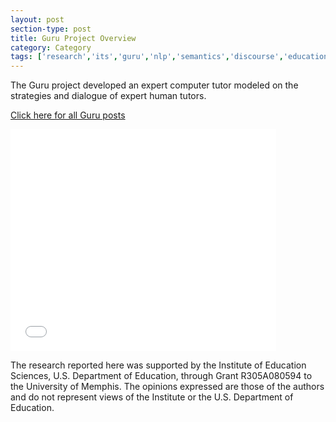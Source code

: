 ```yaml
---
layout: post
section-type: post
title: Guru Project Overview
category: Category
tags: ['research','its','guru','nlp','semantics','discourse','education','agents','project-overviews']
---
```

The Guru project developed an expert computer tutor modeled on the strategies and dialogue of expert human tutors. 

[Click here for all Guru posts]({{site.baseurl}}/tags/guru.html)

<iframe title="YouTube video player" class="youtube-player" type="text/html" src="//www.youtube.com/embed/fFPvxhKdmg0?rel=0&amp;wmode=opaque" allowfullscreen="true" frameborder="0" height="355" width="425"></iframe>

The research reported here was supported by the Institute of Education Sciences, U.S. Department of Education, through Grant R305A080594 to the University of Memphis. The opinions expressed are those of the authors and do not represent views of the Institute or the U.S. Department of Education.

